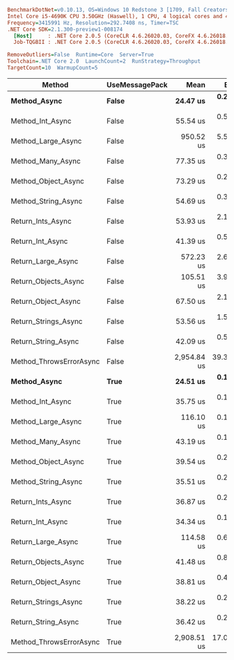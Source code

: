 ``` ini

BenchmarkDotNet=v0.10.13, OS=Windows 10 Redstone 3 [1709, Fall Creators Update] (10.0.16299.309)
Intel Core i5-4690K CPU 3.50GHz (Haswell), 1 CPU, 4 logical cores and 4 physical cores
Frequency=3415991 Hz, Resolution=292.7408 ns, Timer=TSC
.NET Core SDK=2.1.300-preview1-008174
  [Host]     : .NET Core 2.0.5 (CoreCLR 4.6.26020.03, CoreFX 4.6.26018.01), 64bit RyuJIT
  Job-TQGBII : .NET Core 2.0.5 (CoreCLR 4.6.26020.03, CoreFX 4.6.26018.01), 64bit RyuJIT

RemoveOutliers=False  Runtime=Core  Server=True  
Toolchain=.NET Core 2.0  LaunchCount=2  RunStrategy=Throughput  
TargetCount=10  WarmupCount=5  

```
|                  Method | UseMessagePack |        Mean |      Error |     StdDev |     Op/s |  Version | Rank |   Gen 0 |  Gen 1 | Allocated |
|------------------------ |--------------- |------------:|-----------:|-----------:|---------:|--------- |-----:|--------:|-------:|----------:|
|            **Method_Async** |          **False** |    **24.47 us** |  **0.2047 us** |  **0.2357 us** | **40,872.6** | **0.10.1.0** |    **1** |  **0.3052** |      **-** |   **7.66 KB** |
|        Method_Int_Async |          False |    55.54 us |  0.5727 us |  0.6595 us | 18,005.4 | 0.10.1.0 |   14 |  1.2817 |      - |  29.98 KB |
|      Method_Large_Async |          False |   950.52 us |  5.5383 us |  6.3779 us |  1,052.1 | 0.10.1.0 |   22 | 14.6484 | 0.9766 | 280.12 KB |
|       Method_Many_Async |          False |    77.35 us |  0.3014 us |  0.3470 us | 12,928.1 | 0.10.1.0 |   17 |  1.3428 |      - |  32.44 KB |
|     Method_Object_Async |          False |    73.29 us |  0.2498 us |  0.2877 us | 13,645.0 | 0.10.1.0 |   16 |  1.3428 |      - |  32.38 KB |
|     Method_String_Async |          False |    54.69 us |  0.3664 us |  0.4220 us | 18,285.5 | 0.10.1.0 |   13 |  1.2817 |      - |  29.98 KB |
|       Return_Ints_Async |          False |    53.93 us |  2.1229 us |  2.4447 us | 18,541.7 | 0.10.1.0 |   13 |  1.0986 |      - |   7.87 KB |
|        Return_Int_Async |          False |    41.39 us |  0.5137 us |  0.5916 us | 24,159.1 | 0.10.1.0 |   10 |  1.0376 |      - |   7.86 KB |
|      Return_Large_Async |          False |   572.23 us |  2.6222 us |  3.0197 us |  1,747.5 | 0.10.1.0 |   21 |  7.8125 |      - |   7.87 KB |
|    Return_Objects_Async |          False |   105.51 us |  3.9838 us |  4.5877 us |  9,477.4 | 0.10.1.0 |   18 |  1.4648 |      - |    7.9 KB |
|     Return_Object_Async |          False |    67.50 us |  2.1379 us |  2.4621 us | 14,815.1 | 0.10.1.0 |   15 |  1.0986 |      - |   7.88 KB |
|    Return_Strings_Async |          False |    53.56 us |  1.5555 us |  1.7914 us | 18,671.2 | 0.10.1.0 |   13 |  1.1597 |      - |    7.9 KB |
|     Return_String_Async |          False |    42.09 us |  0.5660 us |  0.6518 us | 23,760.5 | 0.10.1.0 |   11 |  1.0986 |      - |   7.88 KB |
| Method_ThrowsErrorAsync |          False | 2,954.84 us | 39.3152 us | 45.2755 us |    338.4 | 0.10.1.0 |   24 | 15.6250 |      - |   8.02 KB |
|            **Method_Async** |           **True** |    **24.51 us** |  **0.1380 us** |  **0.1590 us** | **40,798.7** | **0.10.1.0** |    **1** |  **0.3052** |      **-** |   **7.67 KB** |
|        Method_Int_Async |           True |    35.75 us |  0.1754 us |  0.2020 us | 27,975.0 | 0.10.1.0 |    4 |  0.3662 |      - |   8.21 KB |
|      Method_Large_Async |           True |   116.10 us |  0.1723 us |  0.1984 us |  8,613.5 | 0.10.1.0 |   20 |  0.9766 |      - |  12.32 KB |
|       Method_Many_Async |           True |    43.19 us |  0.1588 us |  0.1829 us | 23,153.4 | 0.10.1.0 |   12 |  0.3052 |      - |   8.27 KB |
|     Method_Object_Async |           True |    39.54 us |  0.2419 us |  0.2786 us | 25,291.4 | 0.10.1.0 |    9 |  0.3662 |      - |   8.22 KB |
|     Method_String_Async |           True |    35.51 us |  0.2195 us |  0.2528 us | 28,162.8 | 0.10.1.0 |    3 |  0.3662 |      - |   8.21 KB |
|       Return_Ints_Async |           True |    36.87 us |  0.2087 us |  0.2404 us | 27,122.1 | 0.10.1.0 |    6 |  0.3052 |      - |   7.86 KB |
|        Return_Int_Async |           True |    34.34 us |  0.1442 us |  0.1661 us | 29,120.4 | 0.10.1.0 |    2 |  0.3052 |      - |   7.84 KB |
|      Return_Large_Async |           True |   114.58 us |  0.6902 us |  0.7949 us |  8,727.9 | 0.10.1.0 |   19 |  0.8545 |      - |   7.88 KB |
|    Return_Objects_Async |           True |    41.48 us |  0.8826 us |  1.0164 us | 24,108.5 | 0.10.1.0 |   10 |  0.3052 |      - |    7.9 KB |
|     Return_Object_Async |           True |    38.81 us |  0.4441 us |  0.5115 us | 25,764.5 | 0.10.1.0 |    8 |  0.3052 |      - |   7.88 KB |
|    Return_Strings_Async |           True |    38.22 us |  0.2222 us |  0.2559 us | 26,161.9 | 0.10.1.0 |    7 |  0.3052 |      - |   7.89 KB |
|     Return_String_Async |           True |    36.42 us |  0.2355 us |  0.2712 us | 27,454.1 | 0.10.1.0 |    5 |  0.3052 |      - |   7.87 KB |
| Method_ThrowsErrorAsync |           True | 2,908.51 us | 17.0055 us | 19.5836 us |    343.8 | 0.10.1.0 |   23 | 11.7188 |      - |   8.02 KB |
